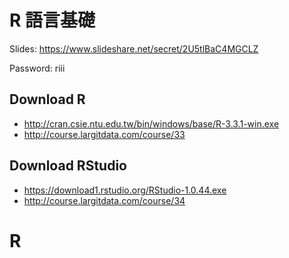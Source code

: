 ﻿# R 語言基礎

Slides:
https://www.slideshare.net/secret/2U5tlBaC4MGCLZ

Password:
riii

## Download R
- http://cran.csie.ntu.edu.tw/bin/windows/base/R-3.3.1-win.exe 
- http://course.largitdata.com/course/33

## Download RStudio
- https://download1.rstudio.org/RStudio-1.0.44.exe 
- http://course.largitdata.com/course/34
# R
